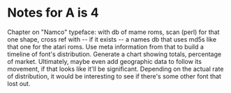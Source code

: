 # Notes for A is 4


Chapter on "Namco" typeface: with db of mame roms, scan (perl) for that one shape, cross ref with -- if it exists -- a names db that uses md5s like that one for the atari roms. Use meta information from that to build a timeline of font's distribution. Generate a chart showing totals, percentage of market. Ultimately, maybe even add geographic data to follow its movement, if that looks like it'll be significant.
Depending on the actual rate of distribution, it would be interesting to see if there's some other font that lost out.
